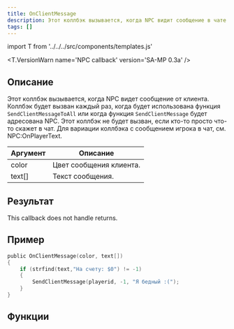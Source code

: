```yaml
---
title: OnClientMessage
description: Этот коллбэк вызывается, когда NPC видит сообщение в чате.
tags: []
---
```


import T from '../../../src/components/templates.js'

<T.VersionWarn name='NPC callback' version='SA-MP 0.3a' />

## Описание

Этот коллбэк вызывается, когда NPC видет сообщение от клиента. Коллбэк будет вызван каждый раз, когда будет использована функция `SendClientMessageToAll` или когда функция `SendClientMessage` будет адресована NPC. Этот коллбэк не будет вызван, если кто-то просто что-то скажет в чат. Для вариации коллбэка с сообщением игрока в чат, см. NPC:OnPlayerText.

| Аргумент   | Описание                     |
| ------ | ------------------------------- |
| color  | Цвет сообщения клиента. |
| text[] | Текст сообщения.             |

## Результат

This callback does not handle returns.

## Пример

```c
public OnClientMessage(color, text[])
{
    if (strfind(text,"На счету: $0") != -1)
    {
        SendClientMessage(playerid, -1, "Я бедный :(");
    }
}
```

## Функции
